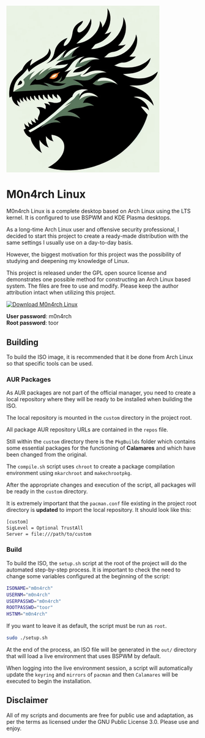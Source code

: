 <img src="https://raw.githubusercontent.com/h41stur/m0n4rch/main/etc/calamares/branding/m0n4rch/logo.png" alt="M0n4rch" width="400" align="center" />

# M0n4rch Linux

M0n4rch Linux is a complete desktop based on Arch Linux using the LTS kernel. It is configured to use BSPWM and KDE Plasma desktops.

As a long-time Arch Linux user and offensive security professional, I decided to start this project to create a ready-made distribution with the same settings I usually use on a day-to-day basis.

However, the biggest motivation for this project was the possibility of studying and deepening my knowledge of Linux.

This project is released under the GPL open source license and demonstrates one possible method for constructing an Arch Linux based system. The files are free to use and modify. Please keep the author attribution intact when utilizing this project.

[![Download M0n4rch Linux](https://a.fsdn.com/con/app/sf-download-button)](https://sourceforge.net/projects/m0n4rch-linux/files/latest/download)

**User password**: m0n4rch  
**Root password**: toor


## Building

To build the ISO image, it is recommended that it be done from Arch Linux so that specific tools can be used.

### AUR Packages

As AUR packages are not part of the official manager, you need to create a local repository where they will be ready to be installed when building the ISO.

The local repository is mounted in the `custom` directory in the project root.

All package AUR repository URLs are contained in the `repos` file.

Still within the `custom` directory there is the `PkgBuilds` folder which contains some essential packages for the functioning of **Calamares** and which have been changed from the original.

The `compile.sh` script uses `chroot` to create a package compilation environment using `mkarchroot` and `makechrootpkg`.

After the appropriate changes and execution of the script, all packages will be ready in the `custom` directory.

It is extremely important that the `pacman.conf` file existing in the project root directory is **updated** to import the local repository. It should look like this:

```
[custom]
SigLevel = Optional TrustAll
Server = file:///path/to/custom
```

### Build

To build the ISO, the `setup.sh` script at the root of the project will do the automated step-by-step process. It is important to check the need to change some variables configured at the beginning of the script:

```bash
ISONAME="m0n4rch"
USERNM="m0n4rch"
USERPASSWD="m0n4rch"
ROOTPASSWD="toor"
HSTNM="m0n4rch"
```

If you want to leave it as default, the script must be run as `root`.

```bash
sudo ./setup.sh
```

At the end of the process, an ISO file will be generated in the `out/` directory that will load a live environment that uses BSPWM by default.

When logging into the live environment session, a script will automatically update the `keyring` and `mirrors` of `pacman` and then `Calamares` will be executed to begin the installation.

## Disclaimer

All of my scripts and documents are free for public use and adaptation, as per the terms as licensed under the GNU Public License 3.0. Please use and enjoy.
